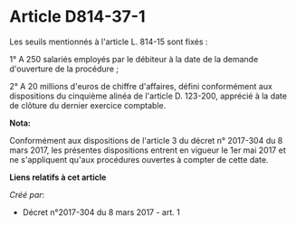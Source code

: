 # Article D814-37-1

Les seuils mentionnés à l'article L. 814-15 sont fixés :

1° A 250 salariés employés par le débiteur à la date de la demande d'ouverture de la procédure ;

2° A 20 millions d'euros de chiffre d'affaires, défini conformément aux dispositions du cinquième alinéa de l'article D.
123-200, apprécié à la date de clôture du dernier exercice comptable.

**Nota:**

Conformément aux dispositions de l'article 3 du décret n° 2017-304 du 8 mars 2017, les présentes dispositions entrent en
vigueur le 1er mai 2017 et ne s'appliquent qu'aux procédures ouvertes à compter de cette date.

**Liens relatifs à cet article**

_Créé par_:

  - Décret n°2017-304 du 8 mars 2017 - art. 1
